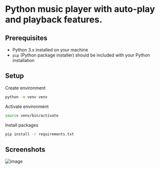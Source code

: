 # Python music player with auto-play and playback features.

## Prerequisites

- Python 3.x installed on your machine
- `pip` (Python package installer) should be included with your Python installation

## Setup

Create environment
```bash
python -m venv venv
```
Activate environment
```bash
source venv/bin/activate
```
Install packages
```bash
pip install -r requirements.txt
```

## Screenshots
![image](https://github.com/user-attachments/assets/dfc5d282-e7ff-4e98-9b81-403bcd9392f0)
